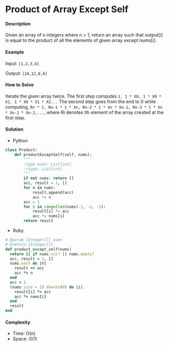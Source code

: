 # Product of Array Except Self

#### Description

Given an array of n integers where n > 1, return an array such that output[i] is equal to the product of all the elements of given array except nums[i].

#### Example
Input:  `[1,2,3,4]`

Output: `[24,12,8,6]`

#### How to Solve

Iterate the given array twice. The first step computes `1, 1 * X0, 1 * X0 * X1, 1 * X0 * X1 * X2...` The second step goes from the end to 0 while computing, `Rn * 1, Rn-1 * 1 * Xn, Rn-2 * 1 * Xn * Xn-1, Rn-3 * 1 * Xn * Xn-1 * Xn-2,...`, where Ri denotes ith element of the array created at the first step.

#### Solution
- Python

```python
class Product:
    def productExceptSelf(self, nums):
        """
        :type nums: List[int]
        :rtype: List[int]
        """
        if not nums: return []
        acc, result = 1, []
        for n in nums:
            result.append(acc)
            acc *= n
        acc = 1
        for i in range(len(nums)-1, -1, -1):
            result[i] *= acc
            acc *= nums[i]
        return result
```

- Ruby

```ruby
# @param {Integer[]} nums
# @return {Integer[]}
def product_except_self(nums)
  return [] if nums.nil? || nums.empty?
  acc, result = 1, []
  nums.each do |n|
    result << acc
    acc *= n
  end
  acc = 1
  (nums.size - 1).downto(0) do |i|
    result[i] *= acc
    acc *= nums[i]
  end
  result
end
```

#### Complexity
- Time: O(n)
- Space: O(1)
